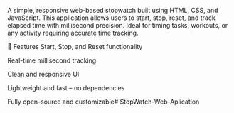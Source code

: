 A simple, responsive web-based stopwatch built using HTML, CSS, and JavaScript. This application allows users to start, stop, reset, and track elapsed time with millisecond precision. Ideal for timing tasks, workouts, or any activity requiring accurate time tracking.

🔧 Features
Start, Stop, and Reset functionality

Real-time millisecond tracking

Clean and responsive UI

Lightweight and fast – no dependencies

Fully open-source and customizable# StopWatch-Web-Aplication
